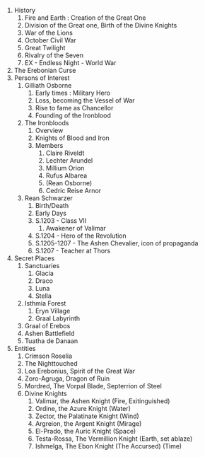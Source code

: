 1. History
	1. Fire and Earth : Creation of the Great One
	2. Division of the Great one, Birth of the Divine Knights
	3. War of the Lions
	4. October Civil War
	5. Great Twilight
	6. Rivalry of the Seven
	7. EX - Endless Night - World War
2. The Erebonian Curse 
3. Persons of Interest
	1. Gilliath Osborne
		1. Early times : Military Hero
		2. Loss, becoming the Vessel of War
		3. Rise to fame as Chancellor
		4. Founding of the Ironblood
	2. The Ironbloods
		1. Overview
		2. Knights of Blood and Iron
		3. Members
			1. Claire Riveldt
			2. Lechter Arundel
			3. Millium Orion
			4. Rufus Albarea
			5. (Rean Osborne)
			6. Cedric Reise Arnor
	4. Rean Schwarzer
		1. Birth/Death
		2. Early Days
		3. S.1203 - Class VII
			1. Awakener of Valimar
		4. S.1204 - Hero of the Revolution
		5. S.1205-1207 - The Ashen Chevalier, icon of propaganda
		6. S.1207 - Teacher at Thors
4. Secret Places
	1. Sanctuaries
		1. Glacia
		2. Draco
		3. Luna
		4. Stella
	3. Isthmia Forest
		1. Eryn Village
		2. Graal Labyrinth
	4. Graal of Erebos
	5. Ashen Battlefield
	6. Tuatha de Danaan
5. Entities
	1. Crimson Roselia
	2. The Nighttouched
	3. Loa Erebonius, Spirit of the Great War
	4. Zoro-Agruga, Dragon of Ruin
	5. Mordred, The Vorpal Blade, Septerrion of Steel
	6. Divine Knights
		1. Valimar, the Ashen Knight (Fire, Exitinguished)
		2. Ordine, the Azure Knight (Water)
		3. Zector, the Palatinate Knight (Wind)
		4. Argreion, the Argent Knight (Mirage)
		5. El-Prado, the Auric Knight (Space)
		6. Testa-Rossa, The Vermillion Knight (Earth, set ablaze)
		7. Ishmelga, The Ebon Knight (The Accursed) (Time)